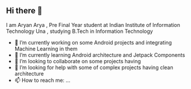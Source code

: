 ## Hi there 👋

<!--
**aryan-16/aryan-16** is a ✨ _special_ ✨ repository because its `README.md` (this file) appears on your GitHub profile.-->


 I am Aryan Arya , Pre Final Year student at Indian Institute of Information Technology Una , studying B.Tech in Information Technology
- 🔭 I’m currently working on some Android projects and  integrating Machine Learning in them
- 🌱 I’m currently learning Android architecture and Jetpack Components
- 👯 I’m looking to collaborate on some projects having 
- 🤔 I’m looking for help with some of complex projects having clean architecture
- 📫 How to reach me: ...


